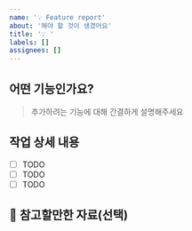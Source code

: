 ```yaml
---
name: '💡 Feature report'
about: '해야 할 것이 생겼어요'
title: '💡 '
labels: []
assignees: []
---
```


## 어떤 기능인가요?

> 추가하려는 기능에 대해 간결하게 설명해주세요

## 작업 상세 내용

- [ ] TODO
- [ ] TODO
- [ ] TODO

## 📖 참고할만한 자료(선택)
